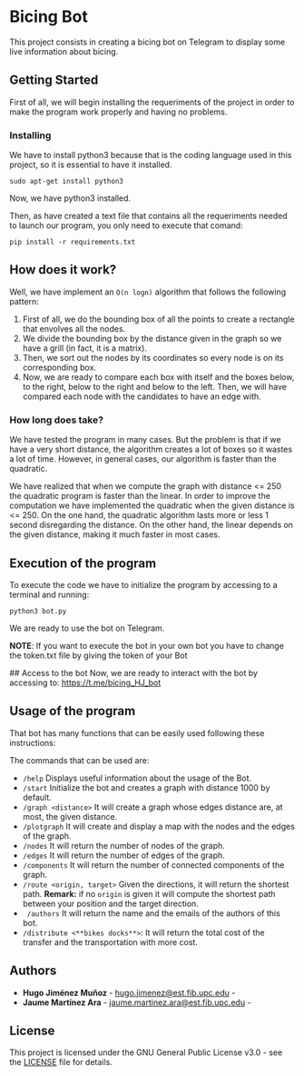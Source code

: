 # Bicing Bot

This project consists in creating a bicing bot on Telegram to display some live information about bicing.
## Getting Started

First of all, we will begin installing the requeriments of the project in order to make the program work properly and having no problems.

### Installing

We have to install python3 because that is the coding language used in this project, so it is essential to have it installed.

```
sudo apt-get install python3
```
Now, we have python3 installed.

Then, as have created a text file that contains all the requeriments needed to launch our program, you only need to execute that comand:
```
pip install -r requirements.txt
```


## How does it work?

Well, we have implement an `O(n logn)` algorithm that follows the following pattern:
1. First of all, we do the bounding box of all the points to create a rectangle that envolves all the nodes.
2. We divide the bounding box by the distance given in the graph so we have a grill (in fact, it is a matrix).
3. Then, we sort out the nodes by its coordinates so every node is on its corresponding box.
4. Now, we are ready to compare each box with itself and the boxes below, to the right, below to the right and below to the left. Then, we will have compared each node with the candidates to have an edge with.

### How long does take?

We have tested the program in many cases. But the problem is that if we have a very short distance, the algorithm creates a lot of boxes so it wastes a lot of time. However, in general cases, our algorithm is faster than the quadratic.




We have realized that when we compute the graph with distance <= 250 the quadratic program is faster than the linear. In order to improve the computation we have implemented the quadratic when the given distance is <= 250.
On the one hand, the quadratic algorithm lasts more or less 1 second disregarding the distance.
On the other hand, the linear depends on the given distance, making it much faster in most cases.



## Execution of the program
To execute the code we have to initialize the program by accessing to a terminal and running:
```
python3 bot.py
```
We are ready to use the bot on Telegram.

**NOTE**: If you want to execute the bot in your own bot you have to change the token.txt
file by giving the token of your Bot


## Access to the bot
Now, we are ready to interact with the bot by accessing to:
https://t.me/bicing_HJ_bot



## Usage of the program
That bot has many functions that can be easily used following these instructions:

The commands that can be used are:
* ` /help ` Displays useful information about the usage of the Bot.
* `/start` Initialize the bot and creates a graph with distance 1000 by default.
* `/graph <distance>` It will create a graph whose edges distance are, at most, the given distance.
* `/plotgraph` It will create and display a map with the nodes and the edges of the graph.
* `/nodes` It will return the number of nodes of the graph.
* `/edges` It will return the number of edges of the graph.
* `/components` It will return the number of connected components of the graph.
* `/route <origin, target>` Given the directions, it will return the shortest path. **Remark:** if no `origin` is given it will compute the shortest path between your position and the target direction.
* ` /authors` It will return the name and the emails of the authors of this bot.
* `/distribute <**bikes docks**>`: It will return the total cost of the transfer and the transportation with more cost.



## Authors

* **Hugo Jiménez Muñoz** - hugo.jimenez@est.fib.upc.edu -
* **Jaume Martínez Ara**  - jaume.martinez.ara@est.fib.upc.edu -


## License

This project is licensed under the GNU General Public License v3.0 - see the [LICENSE](LICENSE) file for details.
